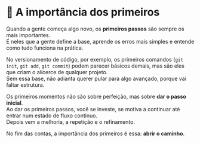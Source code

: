 # 📝 A importância dos primeiros  

Quando a gente começa algo novo, os **primeiros passos** são sempre os mais importantes.  
É neles que a gente define a base, aprende os erros mais simples e entende como tudo funciona na prática.  

No versionamento de código, por exemplo, os primeiros comandos (`git init`, `git add`, `git commit`) podem parecer básicos demais, mas são eles que criam o alicerce de qualquer projeto.    
Sem essa base, não adianta querer pular para algo avançado, porque vai faltar estrutura.  

Os primeiros momentos não são sobre perfeição, mas sobre **dar o passo inicial**.  
Ao dar os primeiros passos, você se investe, se motiva a continuar até entrar num estado de fluxo continuo.  
Depois vem a melhoria, a repetição e o refinamento.  

No fim das contas, a importância dos primeiros é essa: **abrir o caminho**.  
